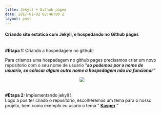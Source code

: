 ```yaml
---
title: Jekyll + Github pages
date: 2017-01-02 02:46:00 Z
layout: post
---
```


<h4> Criando site estatico com Jekyll, e hospedando no Github pages</h4>
<br>
<b>#Etapa 1:</b> Criando a hospedagem no github!
<br>
<p>Para criamos uma hospadagem no github pages precisamos criar um novo repositorio com o seu nome de usuario "<b><i>so podemos por o nome de usuario, se colocar algum outro nome a hospedagem não ira funcionar"</i></b>

<center><img src="/uploads/git.png"></center>

<br>
<br>
<b>#Etapa 2:</b> Implementando jekyll !
<br>Logo a pos ter criado o repositorio, escolheremos um tema para o nosso projeto, bem como exemplo eu usario o tema " <a href="https://github.com/rosario/kasper"><b>Kasper</b></a> "

